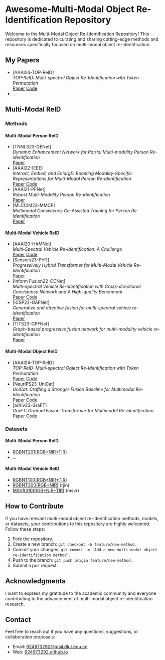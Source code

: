 # Awesome-Multi-Modal Object Re-Identification Repository

Welcome to the Multi-Modal Object Re-Identification Repository! This repository is dedicated to curating and sharing cutting-edge methods and resources specifically focused on multi-modal object re-identification.

## My Papers
- [AAAI24-TOP-ReID]<br>*TOP-ReID: Multi-spectral Object Re-Identification with Token Permutation*<br>[Paper](<>) [Code](<https://github.com/924973292/TOP-ReID>)
- ...

## Multi-Modal ReID

### Methods

#### Multi-Modal Person ReID
- [TNNLS23-DENet]<br>*Dynamic Enhancement Network for Partial Multi-modality Person Re-identification*<br>[Paper](https://arxiv.org/abs/2305.15762)
- [AAAI22-IEEE]<br>*Interact, Embed, and EnlargE: Boosting Modality-Specific Representations for Multi-Modal Person Re-identification*<br>[Paper](<https://ojs.aaai.org/index.php/AAAI/article/view/20165>) [Code](<https://github.com/littleprince1121/IEEE_Boosting_Modality-specific_Representations_for_Multi-Modal_Person_ReID>)
- [AAAI21-PFNet]<br>*Robust Multi-Modality Person Re-identification*<br>[Paper](<https://ojs.aaai.org/index.php/AAAI/article/view/16467>)
- [MLCCIM23-MMCF]<br>*Multimodal Consistency Co-Assisted Training for Person Re-Identification*<br>[Paper](<https://ieeexplore.ieee.org/stamp/stamp.jsp?tp=&arnumber=10339497>)
#### Multi-Modal Vehicle ReID
- [AAAI20-HAMNet]<br>*Multi-Spectral Vehicle Re-Identification: A Challenge*<br>[Paper](<https://ojs.aaai.org/index.php/AAAI/article/view/6796>) [Code](<https://github.com/ttaalle/multi-modal-vehicle-Re-ID>)
- [Sensors23-PHT]<br>*Progressively Hybrid Transformer for Multi-Modal Vehicle Re-Identification*<br>[Paper](<https://www.mdpi.com/1424-8220/23/9/4206>)
- [Inform Fusion22-CCNet]<br>*Multi-spectral Vehicle Re-identification with Cross-directional Consistency Network and A High-quality Benchmark*<br>[Paper](<https://arxiv.org/abs/2208.00632>) [Code](<https://github.com/superlollipop123/Cross-directional-Center-Network-and-MSVR310>)
- [ICSP22-GAFNet]<br>*Generative and attentive fusion for multi-spectral vehicle re-identification*<br>[Paper](<https://ieeexplore.ieee.org/document/9778769?denied=>)
- [TITS23-GPFNet]<br>*Graph-based progressive fusion network for multi-modality vehicle re-identification*<br>[Paper](<https://ieeexplore.ieee.org/document/10159551>)

#### Multi-Modal Object ReID
- [AAAI24-TOP-ReID]<br>*TOP-ReID: Multi-spectral Object Re-Identification with Token Permutation*<br>[Paper](<>) [Code](<https://github.com/924973292/TOP-ReID>)
- [NeurIPS23-UniCat]<br>*UniCat: Crafting a Stronger Fusion Baseline for Multimodal Re-Identification*<br>[Paper](<https://arxiv.org/pdf/2310.18812.pdf>) [Code](<https://github.com/Nano1337/UniCat>)
- [arXiv23-GraFT]<br>*GraFT: Gradual Fusion Transformer for Multimodal Re-Identification*<br>[Paper](<https://arxiv.org/pdf/2310.16856v1.pdf>) [Code](<https://github.com/Nano1337/GraFT>)
### Datasets
#### Multi-Modal Person ReID
- [RGBNT201(RGB+NIR+TIR)](<https://drive.google.com/drive/folders/1EscBadX-wMAT56_It5lXY-S3-b5nK1wH>)
- ...
#### Multi-Modal Vehicle ReID
- [RGBNT100(RGB+NIR+TIR)](<https://drive.google.com/drive/folders/1EscBadX-wMAT56_It5lXY-S3-b5nK1wH>)
- [RGBNT300(RGB+NIR)](https://pan.baidu.com/s/1xqqh7N4Lctm3RcUdskG0Ug) (rjin)
- [MSVR310(RGB+NIR+TIR)](https://pan.baidu.com/s/1QyZUkbvpZ3U4d0iPt4IfVA) (msvr)
## How to Contribute

If you have relevant multi-modal object re-identification methods, models, or datasets, your contributions to this repository are highly welcomed. Follow these steps:

1. Fork the repository.
2. Create a new branch: `git checkout -b feature/new-method`.
3. Commit your changes: `git commit -m 'Add a new multi-modal object re-identification method'`.
4. Push to the branch: `git push origin feature/new-method`.
5. Submit a pull request.

## Acknowledgments

I want to express my gratitude to the academic community and everyone contributing to the advancement of multi-modal object re-identification research.

## Contact

Feel free to reach out if you have any questions, suggestions, or collaboration proposals:

- Email: [924973292@mail.dlut.edu.cn](mailto:924973292@mail.dlut.edu.cn)
- Web: [924973292.github.io](https://924973292.github.io//)
